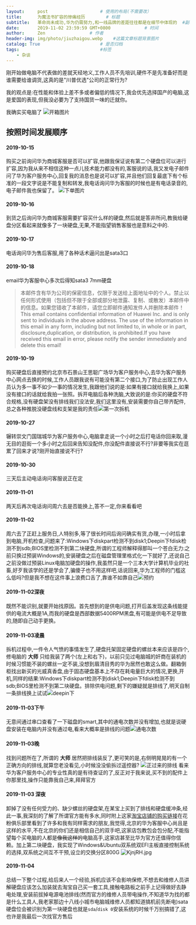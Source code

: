 ```yaml
---
layout:     post                    # 使用的布局(不需要改）
title:      为魔法书扩容的惨痛经历        # 标题
subtitle:   革命尚未成功,华为仍需努力,和一线品牌的差距往往都是在细节中体现的  #副标题
date:       2019-11-02 23:59:59 GMT+0800             # 时间
author:     Zen                 # 作者
header-img: img/photo/jiuzhaigou.webp    #这篇文章标题背景图片
catalog: True                       # 是否归档
tags:                               #标签
    - 杂谈
---
```


刚开始做电脑不代表做的差就天经地义,工作人员不先培训,硬件不是先准备好而是谁需要给谁调货,这真的是"川普优选"公司的正常行为?

我的观点是:在性能和体验上差不多或者偏低的情况下,我会优先选择国产的电脑,这是爱国的表现,但我没必要为了支持国货一味的迁就你。

我确实买电脑了
![开箱图片](https://s2.ax1x.com/2019/11/03/KXEqKK.jpg)


## 按照时间发展顺序

#### 2019-10-15
购买之前询问华为商城客服是否可以扩容,他跟我保证说有第二个硬盘位可以进行扩容,因为我从来不相信这种一点儿技术能力都没有的,客服说的话,我又发电子邮件问了华为客户服务中心,回复我的消息也是说可以扩容,并且他们回复最底下有个标准的一段文字说是不能复制和转发,我电话询问华为客服的时候也是有电话录音的,电子邮件我也保留了。
![下单图片](https://s2.ax1x.com/2019/11/03/KXET81.jpg "华为商城购买")
#### 2019-10-16
到货之后询问华为商城客服需要扩容买什么样的硬盘,然后就是答非所问,教我给硬盘分区看起来就像多了一块硬盘,无果,不能指望销售客服也是意料之中的.
#### 2019-10-17
电话询问华为售后客服,用了各种话术逼问出是sata3口
#### 2019-10-18
email华为客服中心多次后得知sata3 7mm硬盘
>本邮件含有华为公司的保密信息，仅限于发送给上面地址中的个人。禁止以任何形式使用（包括但不限于全部或部分地泄露、复制、或散发）本邮件中的信息。如果您错收了本邮件，请您立即邮件通知发件人并删除本邮件！This email contains confidential information of Huawei Inc. and is only sent to individuals in the above address. The use of the information in this email in any form, including but not limited to, in whole or in part, disclosure,duplication, or distribution, is prohibited.If you have received this email in error, please notify the sender immediately and delete this email!

#### 2019-10-19
购买硬盘后直接预约北京市石景山王思聪广场华为客户服务中心,去华为客户服务中心网点去换的时候,工作人员跟我说有可能没有第二个接口,为了防止出现工作人员认为多一事不如少一事的情况发生,我跟他们说的是:如果有接口就给我换上,如果没有接口的话就给我拍一张照。拆开电脑后各种洗脑,大致说的是:你买的硬盘不符合规格,没有硬盘架没有排线我们没法安,我们这里没有,安装需要你自己带齐配件,总之各种推脱没硬盘线和支架是我的责任![第一次拆机](https://s2.ax1x.com/2019/11/03/KXEoCR.jpg "在第二个接口还没有安装之前这里是被垫起来的")
#### 2019-10-27
辗转崇文门国瑞城华为客户服务中心,电脑拿走说一个小时之后打电话你回来取,漫无目的逛街一个多小时之后回来告知没配件,你没配件直接说不行?非要等我实在逛累了回来才说?刚开始直接说不行?
#### 2019-10-30
三天后主动电话询问客服说正在定
#### 2019-11-01
两天后再次电话询问周六去是否能换上,答不一定,你来看看吧
#### 2019-11-02
周六去了正赶上服务日,人特别多,等了很长时间后询问确实有货,办理,一小时后拿到电脑,开机检查,问题来了:Windows下diskpart检测不到disk1;Deepin下fdisk检测不到sdb;BIOS里检测不到第二块硬盘,所谓的工程师解释得那叫一个苍白无力:之前只换过预装Windows的,安装硬盘之后在磁盘管理里格式化一下就好了,还说自己之前没做过预装Linux电脑加硬盘的操作,我虽然只是一个三本大学计算机毕业的社畜,好歹我该学的还是学会了,骗傻子也不用这样吧,话说回来,华为工程师的门槛这么低吗?但是我不想在这件事上浪费口舌了,靠谁不如靠自己![预约](https://s2.ax1x.com/2019/11/03/KXEHv6.jpg "四次预约,而且电脑是R7,不知为什么这种小错误都要犯")
#### 2019-11-02深夜
既然不能识别,就要开始找原因。首先想到的是供电问题,打开后盖发现这条线能提供的电流大概是1A,而我的硬盘是西部数据5400RPM黑盘,有可能是供电不足导致的,随即自己动手更换。
#### 2019-11-03凌晨
拆机过程中,一件令人气愤的事情发生了,硬盘托架固定硬盘的螺丝本来应该是四个,修电脑的 **大师** 只给我装了两个(左上和右下)，以前只见过电脑城的奸商在装机的时候习惯能不装的螺丝一定不装,没想到眉清目秀的华为居然也敢这么做。翻箱倒柜找出新买的光威真香盘,由于固态硬盘基本上不存在耗电量巨大的情况,更换,开机,同样的结果:Windows下diskpart检测不到disk1;Deepin下fdisk检测不到sdb;BIOS里检测不到第二块硬盘。排除供电问题,剩下的嫌疑就是排线了,明天自制一条排线换上试试![deepin下](https://s2.ax1x.com/2019/11/03/KXE7gx.jpg)
#### 2019-11-03下午
无意间通过串口查看了一下磁盘的smart,其中的通电次数并没有增加,也就是说硬盘安装在电脑内并没有通过电,看来大概率是排线的问题![通电次数](https://s2.ax1x.com/2019/11/03/KXE559.jpg)
#### 2019-11-03晚
找到问题所在了,所谓的 **大师** 居然把排线装反了,更可笑的是,右侧明晃晃的有一个正确方向的排线,就算您老没看见,小时候没没偷拆过遥控器?
![正过来的排线](https://s2.ax1x.com/2019/11/03/KXGn7n.jpg)
看来华为客户服务中心的专业性真的是有待查证的了,反正对于我来说,买不到的配件上你那里找,操作只能靠我自己来,拜拜官方
#### 2019-11-03 深夜
卸掉了没有任何受力的、缺少螺丝的硬盘架,在某宝上买到了排线和硬盘缓冲条,经此一事,我深刻的了解了所谓官方能有多水,同时附上这家[淘宝店铺的购买链接](https://item.taobao.com/item.htm?spm=a1z09.2.0.0.45f92e8dKcC9OQ&id=605894154583&_u=32cc9fmu6156)在花粉俱乐部里看到了许多和我有同样需求的朋友,我觉得,北京的华为客服中心尚且是这样的水平,不在北京的你们还是相信自己的双手吧,这家店包教包会包分配,不能指望每个买电脑的人都是~~像我这样的~~电脑高手,这家店甚至比华为官方还值得你信赖。加上第二块硬盘，我实现了Windows&Ubuntu双系统双EFI主板直接控制系统的选择,双系统之间互不干预,设立的交换分区800G
![KjnjRH.jpg](https://s2.ax1x.com/2019/11/03/KjnjRH.jpg)
#### 2019-11-04
总结一下整个过程,给后来人一个经验,拆机应该不会影响保修,不想去和维修人员讲解硬盘应该怎么加装就去淘宝自己买一套工具,接触电路板之前手上记得做好去静电处理,安装前拔掉电源电池排线(然而官方的维修人员带电操作,不知道华为找的都是什么工具人,我老家那边十八线小城市电脑城维修人员都知道搞机前先断电)sata硬盘位会被识别为第一块硬盘也就是`sda`/`disk 0`安装系统的时候千万别搞错了,这也许是我最后一次找官方售后
